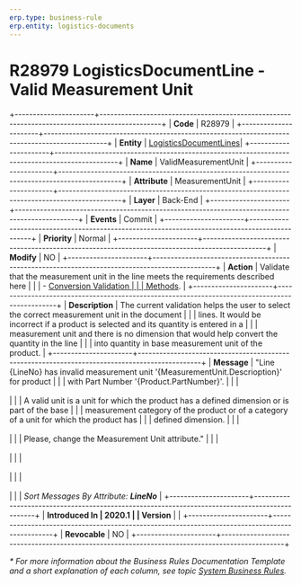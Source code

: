 ```yaml
---
erp.type: business-rule
erp.entity: logistics-documents
---
```


# R28979 LogisticsDocumentLine - Valid Measurement Unit
+----------------------+-----------------------------------------------------------------------------------------------+
| **Code**             | R28979                                                                                        |
+----------------------+-----------------------------------------------------------------------------------------------+
| **Entity**           | [LogisticsDocumentLines](../reference/common-business-rules/logistics-documents-business-rules.md)|
+----------------------+-----------------------------------------------------------------------------------------------+
| **Name**             | ValidMeasurementUnit                                                                          |
+----------------------+-----------------------------------------------------------------------------------------------+
| **Attribute**        | MeasurementUnit                                                                               |
+----------------------+-----------------------------------------------------------------------------------------------+
| **Layer**            | Back-End                                                                                      |
+----------------------+-----------------------------------------------------------------------------------------------+
| **Events**           | Commit                                                                                        |
+----------------------+-----------------------------------------------------------------------------------------------+
| **Priority**         | Normal                                                                                        |
+----------------------+-----------------------------------------------------------------------------------------------+
| **Modify**           | NO                                                                                            |
+----------------------+-----------------------------------------------------------------------------------------------+
| **Action**           | Validate that the measurement unit in the line meets the requirements described here          |
|                      | - [Conversion Validation                                                                      |
|                      | Methods](https://confluence.erp.net/display/techdoc/Conversion+Validation+Methods).           |
+----------------------+-----------------------------------------------------------------------------------------------+
| **Description**      | The current validation helps the user to select the correct measurement unit in the document  |
|                      | lines. It would be incorrect if a product is selected and its quantity is entered in a        |
|                      | measurement unit and there is no dimension that would help convert the quantity in the line   |
|                      | into quantity in base measurement unit of the product.                                        |
+----------------------+-----------------------------------------------------------------------------------------------+
| **Message**          | \"Line {LineNo} has invalid measurement unit \'{MeasurementUnit.Descrioption}\' for product   |
|                      | with Part Number \'{Product.PartNumber}\'.                                                    |
|                      | <br/><br/>                                                                                    |
|                      | A valid unit is a unit for which the product has a defined dimension or is part of the base   |
|                      | measurement category of the product or of a category of a unit for which the product has      |
|                      | defined dimension.                                                                            |
|                      | <br/><br/>                                                                                    |
|                      | Please, change the Measurement Unit attribute.\"                                              |
|                      | <br/><br/>                                                                                    |
|                      | <br/><br/>                                                                                    |
|                      | <br/><br/>                                                                                    |
|                      | *Sort Messages By Attribute: **LineNo***                                                      |
+----------------------+-----------------------------------------------------------------------------------------------+
| **Introduced In      | 2020.1                                                                                        |
| Version**            |                                                                                               |
+----------------------+-----------------------------------------------------------------------------------------------+
| **Revocable**        | NO                                                                                            |
+----------------------+-----------------------------------------------------------------------------------------------+

*\* For more information about the Business Rules Documentation Template and a short explanation of each column, see
topic [System Business Rules](../templates/template-description-system-business-rules.md).*
